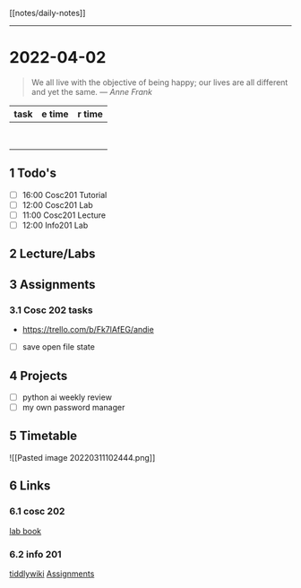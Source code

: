 [[notes/daily-notes]]

---

# 2022-04-02
> We all live with the objective of being happy; our lives are all different and yet the same.
> — <cite>Anne Frank</cite>

| task                     | e time | r time |
| ------------------------ | ------ | ------ |
|                          |        |        |
|                          |        |        |
|                          |        |        |
|                          |        |        |
|                          |        |        |
|                          |        |        |
|                          |        |        |
|                          |        |        |
## 1 Todo's
- [ ] 16:00 Cosc201 Tutorial
- [ ] 12:00 Cosc201 Lab
- [ ] 11:00 Cosc201 Lecture
- [ ] 12:00 Info201 Lab

## 2 Lecture/Labs


## 3 Assignments

### 3.1 Cosc 202 tasks
- https://trello.com/b/Fk7lAfEG/andie
- [ ] save open file state

## 4 Projects
- [ ] python ai weekly review
- [ ] my own password manager
## 5 Timetable
![[Pasted image 20220311102444.png]]

## 6 Links
### 6.1 cosc 202 
[lab book](https://cosc202.cspages.otago.ac.nz/lab-book/COSC202LabBook.pdf)

### 6.2 info 201
[tiddlywiki](https://isgb.otago.ac.nz/infosci/INFO201/labs_release/raw/master/output/info201_labs.html#)
[Assignments](https://isgb.otago.ac.nz/info201/shared/assignments_release/raw/master/output/INFO201_Assignments.html)
